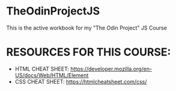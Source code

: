 # TheOdinProjectJS
This is the active workbook for my "The Odin Project" JS Course

# RESOURCES FOR THIS COURSE:

- HTML CHEAT SHEET: https://developer.mozilla.org/en-US/docs/Web/HTML/Element
- CSS CHEAT SHEET:  https://htmlcheatsheet.com/css/